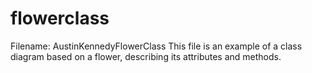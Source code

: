 # flowerclass
Filename: AustinKennedyFlowerClass
This file is an example of a class diagram based on a flower, describing its attributes and methods.
